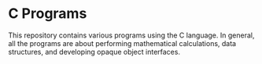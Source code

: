 # C Programs
This repository contains various programs using the C language. In general, all the programs are about performing mathematical calculations, data structures, and developing opaque object interfaces.
